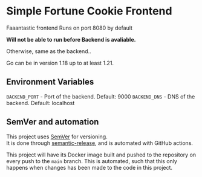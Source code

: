 # Simple Fortune Cookie Frontend

Faaantastic frontend
Runs on port 8080 by default

**Will not be able to run before Backend is avaliable.**

Otherwise, same as the backend..

Go can be in version 1.18 up to at least 1.21.

## Environment Variables

`BACKEND_PORT` - Port of the backend. Default: 9000
`BACKEND_DNS` - DNS of the backend. Default: localhost

## SemVer and automation

This project uses [SemVer](https://semver.org/) for versioning.    
It is done through [semantic-release](https://github.com/semantic-release/semantic-release), and is automated with GitHub actions.

This project will have its Docker image built and pushed to the repository on every push to the `main` branch. This is automated, such that this only happens when changes has been made to the code in this project.
